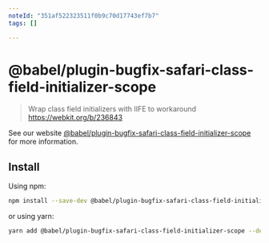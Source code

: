 ```yaml
---
noteId: "351af522323511f0b9c70d17743ef7b7"
tags: []

---
```


# @babel/plugin-bugfix-safari-class-field-initializer-scope

> Wrap class field initializers with IIFE to workaround https://webkit.org/b/236843

See our website [@babel/plugin-bugfix-safari-class-field-initializer-scope](https://babeljs.io/docs/babel-plugin-bugfix-safari-class-field-initializer-scope) for more information.

## Install

Using npm:

```sh
npm install --save-dev @babel/plugin-bugfix-safari-class-field-initializer-scope
```

or using yarn:

```sh
yarn add @babel/plugin-bugfix-safari-class-field-initializer-scope --dev
```
